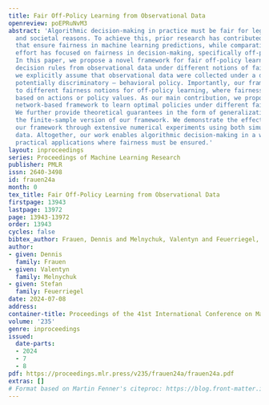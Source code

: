 ```yaml
---
title: Fair Off-Policy Learning from Observational Data
openreview: poEPRuNvM3
abstract: 'Algorithmic decision-making in practice must be fair for legal, ethical,
  and societal reasons. To achieve this, prior research has contributed various approaches
  that ensure fairness in machine learning predictions, while comparatively little
  effort has focused on fairness in decision-making, specifically off-policy learning.
  In this paper, we propose a novel framework for fair off-policy learning: we learn
  decision rules from observational data under different notions of fairness, where
  we explicitly assume that observational data were collected under a different –
  potentially discriminatory – behavioral policy. Importantly, our framework applies
  to different fairness notions for off-policy learning, where fairness is formalized
  based on actions or policy values. As our main contribution, we propose a neural
  network-based framework to learn optimal policies under different fairness notions.
  We further provide theoretical guarantees in the form of generalization bounds for
  the finite-sample version of our framework. We demonstrate the effectiveness of
  our framework through extensive numerical experiments using both simulated and real-world
  data. Altogether, our work enables algorithmic decision-making in a wide array of
  practical applications where fairness must be ensured.'
layout: inproceedings
series: Proceedings of Machine Learning Research
publisher: PMLR
issn: 2640-3498
id: frauen24a
month: 0
tex_title: Fair Off-Policy Learning from Observational Data
firstpage: 13943
lastpage: 13972
page: 13943-13972
order: 13943
cycles: false
bibtex_author: Frauen, Dennis and Melnychuk, Valentyn and Feuerriegel, Stefan
author:
- given: Dennis
  family: Frauen
- given: Valentyn
  family: Melnychuk
- given: Stefan
  family: Feuerriegel
date: 2024-07-08
address:
container-title: Proceedings of the 41st International Conference on Machine Learning
volume: '235'
genre: inproceedings
issued:
  date-parts:
  - 2024
  - 7
  - 8
pdf: https://proceedings.mlr.press/v235/frauen24a/frauen24a.pdf
extras: []
# Format based on Martin Fenner's citeproc: https://blog.front-matter.io/posts/citeproc-yaml-for-bibliographies/
---
```


